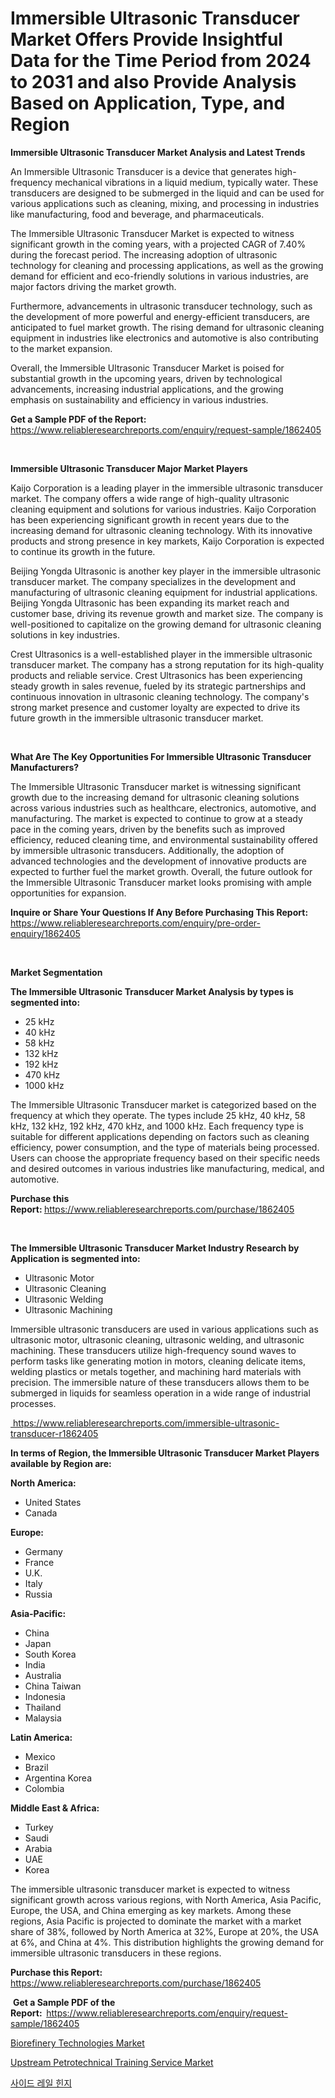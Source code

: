 <p><h1>Immersible Ultrasonic Transducer Market Offers Provide Insightful Data for the Time Period from 2024 to 2031 and also Provide Analysis Based on Application, Type, and Region</h1></p><p><strong>Immersible Ultrasonic Transducer Market Analysis and Latest Trends</strong></p>
<p><p>An Immersible Ultrasonic Transducer is a device that generates high-frequency mechanical vibrations in a liquid medium, typically water. These transducers are designed to be submerged in the liquid and can be used for various applications such as cleaning, mixing, and processing in industries like manufacturing, food and beverage, and pharmaceuticals.</p><p>The Immersible Ultrasonic Transducer Market is expected to witness significant growth in the coming years, with a projected CAGR of 7.40% during the forecast period. The increasing adoption of ultrasonic technology for cleaning and processing applications, as well as the growing demand for efficient and eco-friendly solutions in various industries, are major factors driving the market growth.</p><p>Furthermore, advancements in ultrasonic transducer technology, such as the development of more powerful and energy-efficient transducers, are anticipated to fuel market growth. The rising demand for ultrasonic cleaning equipment in industries like electronics and automotive is also contributing to the market expansion.</p><p>Overall, the Immersible Ultrasonic Transducer Market is poised for substantial growth in the upcoming years, driven by technological advancements, increasing industrial applications, and the growing emphasis on sustainability and efficiency in various industries.</p></p>
<p><strong>Get a Sample PDF of the Report:&nbsp;</strong> <a href="https://www.reliableresearchreports.com/enquiry/request-sample/1862405">https://www.reliableresearchreports.com/enquiry/request-sample/1862405</a></p>
<p>&nbsp;</p>
<p><strong>Immersible Ultrasonic Transducer Major Market Players</strong></p>
<p><p>Kaijo Corporation is a leading player in the immersible ultrasonic transducer market. The company offers a wide range of high-quality ultrasonic cleaning equipment and solutions for various industries. Kaijo Corporation has been experiencing significant growth in recent years due to the increasing demand for ultrasonic cleaning technology. With its innovative products and strong presence in key markets, Kaijo Corporation is expected to continue its growth in the future.</p><p>Beijing Yongda Ultrasonic is another key player in the immersible ultrasonic transducer market. The company specializes in the development and manufacturing of ultrasonic cleaning equipment for industrial applications. Beijing Yongda Ultrasonic has been expanding its market reach and customer base, driving its revenue growth and market size. The company is well-positioned to capitalize on the growing demand for ultrasonic cleaning solutions in key industries.</p><p>Crest Ultrasonics is a well-established player in the immersible ultrasonic transducer market. The company has a strong reputation for its high-quality products and reliable service. Crest Ultrasonics has been experiencing steady growth in sales revenue, fueled by its strategic partnerships and continuous innovation in ultrasonic cleaning technology. The company's strong market presence and customer loyalty are expected to drive its future growth in the immersible ultrasonic transducer market.</p></p>
<p>&nbsp;</p>
<p><strong>What Are The Key Opportunities For Immersible Ultrasonic Transducer Manufacturers?</strong></p>
<p><p>The Immersible Ultrasonic Transducer market is witnessing significant growth due to the increasing demand for ultrasonic cleaning solutions across various industries such as healthcare, electronics, automotive, and manufacturing. The market is expected to continue to grow at a steady pace in the coming years, driven by the benefits such as improved efficiency, reduced cleaning time, and environmental sustainability offered by immersible ultrasonic transducers. Additionally, the adoption of advanced technologies and the development of innovative products are expected to further fuel the market growth. Overall, the future outlook for the Immersible Ultrasonic Transducer market looks promising with ample opportunities for expansion.</p></p>
<p><strong>Inquire or Share Your Questions If Any Before Purchasing This Report:</strong> <a href="https://www.reliableresearchreports.com/enquiry/pre-order-enquiry/1862405">https://www.reliableresearchreports.com/enquiry/pre-order-enquiry/1862405</a></p>
<p>&nbsp;</p>
<p><strong>Market Segmentation</strong></p>
<p><strong>The Immersible Ultrasonic Transducer Market Analysis by types is segmented into:</strong></p>
<p><ul><li>25 kHz</li><li>40 kHz</li><li>58 kHz</li><li>132 kHz</li><li>192 kHz</li><li>470 kHz</li><li>1000 kHz</li></ul></p>
<p><p>The Immersible Ultrasonic Transducer market is categorized based on the frequency at which they operate. The types include 25 kHz, 40 kHz, 58 kHz, 132 kHz, 192 kHz, 470 kHz, and 1000 kHz. Each frequency type is suitable for different applications depending on factors such as cleaning efficiency, power consumption, and the type of materials being processed. Users can choose the appropriate frequency based on their specific needs and desired outcomes in various industries like manufacturing, medical, and automotive.</p></p>
<p><strong>Purchase this Report:&nbsp;</strong><a href="https://www.reliableresearchreports.com/purchase/1862405">https://www.reliableresearchreports.com/purchase/1862405</a></p>
<p>&nbsp;</p>
<p><strong>The Immersible Ultrasonic Transducer Market Industry Research by Application is segmented into:</strong></p>
<p><ul><li>Ultrasonic Motor</li><li>Ultrasonic Cleaning</li><li>Ultrasonic Welding</li><li>Ultrasonic Machining</li></ul></p>
<p><p>Immersible ultrasonic transducers are used in various applications such as ultrasonic motor, ultrasonic cleaning, ultrasonic welding, and ultrasonic machining. These transducers utilize high-frequency sound waves to perform tasks like generating motion in motors, cleaning delicate items, welding plastics or metals together, and machining hard materials with precision. The immersible nature of these transducers allows them to be submerged in liquids for seamless operation in a wide range of industrial processes.</p></p>
<p><a href="https://www.reliableresearchreports.com/immersible-ultrasonic-transducer-r1862405">&nbsp;https://www.reliableresearchreports.com/immersible-ultrasonic-transducer-r1862405</a></p>
<p><strong>In terms of Region, the Immersible Ultrasonic Transducer Market Players available by Region are:</strong></p>
<p>
    <p> <strong> North America: </strong>
        <ul>
            <li>United States</li>
            <li>Canada</li>
        </ul>
        </p> 
    <p> <strong> Europe: </strong>
        <ul>
            <li>Germany</li>
            <li>France</li>
            <li>U.K.</li>
            <li>Italy</li>
            <li>Russia</li>
        </ul>
        </p> 
    <p> <strong> Asia-Pacific: </strong>
        <ul>
            <li>China</li>
            <li>Japan</li>
            <li>South Korea</li>
            <li>India</li>
            <li>Australia</li>
            <li>China Taiwan</li>
            <li>Indonesia</li>
            <li>Thailand</li>
            <li>Malaysia</li>
        </ul>
        </p> 
    <p> <strong> Latin America: </strong>
        <ul>
            <li>Mexico</li>
            <li>Brazil</li>
            <li>Argentina Korea</li>
            <li>Colombia</li>
        </ul>
        </p> 
    <p> <strong> Middle East & Africa: </strong>
        <ul>
            <li>Turkey</li>
            <li>Saudi</li>
            <li>Arabia</li>
            <li>UAE</li>
            <li>Korea</li>
        </ul>
    </p>
    </p>
<p><p>The immersible ultrasonic transducer market is expected to witness significant growth across various regions, with North America, Asia Pacific, Europe, the USA, and China emerging as key markets. Among these regions, Asia Pacific is projected to dominate the market with a market share of 38%, followed by North America at 32%, Europe at 20%, the USA at 6%, and China at 4%. This distribution highlights the growing demand for immersible ultrasonic transducers in these regions.</p></p>
<p><strong>Purchase this Report: </strong><a href="https://www.reliableresearchreports.com/purchase/1862405">https://www.reliableresearchreports.com/purchase/1862405</a></p>
<p>&nbsp;<strong>Get a Sample PDF of the Report:&nbsp;&nbsp;</strong><a href="https://www.reliableresearchreports.com/enquiry/request-sample/1862405">https://www.reliableresearchreports.com/enquiry/request-sample/1862405</a></p>
<p><strong></strong></p>
<p><p><a href="https://github.com/RoccoManning/Market-Research-Report-List-5/blob/main/biorefinery-technologies-market.md">Biorefinery Technologies Market</a></p><p><a href="https://github.com/mateobossinovero/Market-Research-Report-List-1/blob/main/upstream-petrotechnical-training-service-market.md">Upstream Petrotechnical Training Service Market</a></p><p><a href="https://github.com/khairinauzunul/Market-Research-Report-List-1/blob/main/7799716162390.md">사이드 레일 힌지</a></p></p>